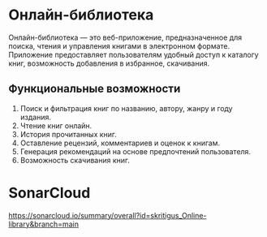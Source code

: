 # Онлайн-библиотека
Онлайн-библиотека — это веб-приложение, предназначенное для поиска, чтения и управления книгами в электронном формате. Приложение предоставляет пользователям удобный доступ к каталогу книг, возможность добавления в избранное, скачивания.

## Функциональные возможности
1. Поиск и фильтрация книг по названию, автору, жанру и году издания.
2. Чтение книг онлайн.
3. История прочитанных книг.
4. Оставление рецензий, комментариев и оценок к книгам.
5. Генерация рекомендаций на основе предпочтений пользователя.
6. Возможность скачивания книг.

# SonarCloud
https://sonarcloud.io/summary/overall?id=skritigus_Online-library&branch=main
